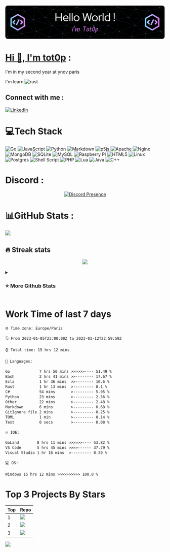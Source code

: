 <div align="center">

[![Typing SVG](./img/github-header-image.png)](https://github.com/tot0p/Hello-World)

</div>

# [Hi 👋, I'm tot0p](https://tot0p.github.io/tot0p/) :
I'm in my second year at ynov paris

I'm learn ![rust](https://img.shields.io/badge/Rust-000000?style=for-the-badge&logo=rust&logoColor=white)

## Connect with me :
[![LinkedIn](https://img.shields.io/badge/LinkedIn-%230077B5.svg?logo=linkedin&logoColor=white)](https://linkedin.com/in/thomas-lemaitre78) 

# 💻Tech Stack
![Go](https://img.shields.io/badge/go-%2300ADD8.svg?style=for-the-badge&logo=go&logoColor=white) ![JavaScript](https://img.shields.io/badge/javascript-%23323330.svg?style=for-the-badge&logo=javascript&logoColor=%23F7DF1E) ![Python](https://img.shields.io/badge/python-3670A0?style=for-the-badge&logo=python&logoColor=ffdd54) ![Markdown](https://img.shields.io/badge/markdown-%23000000.svg?style=for-the-badge&logo=markdown&logoColor=white) ![p5js](https://img.shields.io/badge/p5.js-ED225D?style=for-the-badge&logo=p5.js&logoColor=FFFFFF) ![Apache](https://img.shields.io/badge/apache-%23D42029.svg?style=for-the-badge&logo=apache&logoColor=white) ![Nginx](https://img.shields.io/badge/nginx-%23009639.svg?style=for-the-badge&logo=nginx&logoColor=white) ![MongoDB](https://img.shields.io/badge/MongoDB-%234ea94b.svg?style=for-the-badge&logo=mongodb&logoColor=white) ![SQLite](https://img.shields.io/badge/sqlite-%2307405e.svg?style=for-the-badge&logo=sqlite&logoColor=white) ![MySQL](https://img.shields.io/badge/mysql-%2300f.svg?style=for-the-badge&logo=mysql&logoColor=white) ![Raspberry Pi](https://img.shields.io/badge/-RaspberryPi-C51A4A?style=for-the-badge&logo=Raspberry-Pi) ![HTML5](https://img.shields.io/badge/html5-%23E34F26.svg?style=for-the-badge&logo=html5&logoColor=white) ![Linux](https://img.shields.io/badge/Linux-FCC624?style=for-the-badge&logo=linux&logoColor=black) ![Postgres](https://img.shields.io/badge/postgres-%23316192.svg?style=for-the-badge&logo=postgresql&logoColor=white) ![Shell Script](https://img.shields.io/badge/shell_script-%23121011.svg?style=for-the-badge&logo=gnu-bash&logoColor=white) ![PHP](https://img.shields.io/badge/php-%23777BB4.svg?style=for-the-badge&logo=php&logoColor=white)  ![Lua](https://img.shields.io/badge/lua-%232C2D72.svg?style=for-the-badge&logo=lua&logoColor=white) ![Java](https://img.shields.io/badge/java-%23ED8B00.svg?style=for-the-badge&logo=java&logoColor=white) ![C++](https://img.shields.io/badge/c++-%2300599C.svg?style=for-the-badge&logo=c%2B%2B&logoColor=white)

# Discord :

<div align="center">


[![Discord Presence](https://lanyard.cnrad.dev/api/441196551248019460?idleMessage=I%20do%20nothing)](https://discord.com/users/441196551248019460)
  
  
</div>


# 📊GitHub Stats :

![](https://github-readme-activity-graph.cyclic.app/graph?username=tot0p&theme=react-dark)

## 🔥 Streak stats

<div align="center">

![](https://github-readme-streak-stats.herokuapp.com/?user=Tot0p&theme=gruvbox&hide_border=true)

</div>

<details> 
  <summary><h3>⭐ More Github Stats </h3></summary>

<img src="https://github-readme-stats.vercel.app/api/top-langs/?username=Tot0p&theme=gruvbox&hide_border=true&layout=compact&langs_count=10&hide=HTML,CSS"  height="192px"/>
<img src="https://github-readme-stats.vercel.app/api?username=Tot0p&theme=gruvbox&hide_border=true&include_all_commits=true&count_private=false" height="192px"/>
  
</details>

# Work Time of last 7 days

<!--WAKATIME-->
```text
🌐 Time zone: Europe/Paris

🗓️ From 2023-01-05T23:00:00Z to 2023-01-12T22:59:59Z

⌚ Total time: 15 hrs 12 mins

💬 Languages:

Go             7 hrs 50 mins >>>>>>---- 51.49 %
Bash           2 hrs 41 mins >>-------- 17.67 %
Ecla           1 hr 36 mins  >>-------- 10.6 %
Rust           1 hr 13 mins  >--------- 8.1 %
C#             54 mins       >--------- 5.95 %
Python         23 mins       >--------- 2.56 %
Other          22 mins       >--------- 2.48 %
Markdown       6 mins        >--------- 0.68 %
GitIgnore file 2 mins        >--------- 0.25 %
TOML           1 min         >--------- 0.14 %
Text           0 secs        >--------- 0.08 %

🔥 IDE:

GoLand        8 hrs 11 mins >>>>>>---- 53.82 %
VS Code       5 hrs 45 mins >>>>------ 37.79 %
Visual Studio 1 hr 16 mins  >--------- 8.39 %

💻 OS:

Windows 15 hrs 12 mins >>>>>>>>>> 100.0 %
```
<!--/WAKATIME-->


# Top 3 Projects By Stars

<div align="center">

<!--TABLE-->
|Top|                                                                                                 Repo                                                                                                |
|---|-----------------------------------------------------------------------------------------------------------------------------------------------------------------------------------------------------|
| 1 |        <a href="https://github.com/tot0p/Hello-World"><img src="https://denvercoder1-github-readme-stats.vercel.app/api/pin/?username=tot0p&repo=Hello-World&theme=dark" width="480px"/></a>        |
| 2 |           <a href="https://github.com/tot0p/ColorHit"><img src="https://denvercoder1-github-readme-stats.vercel.app/api/pin/?username=tot0p&repo=ColorHit&theme=dark" width="480px"/></a>           |
| 3 |<a href="https://github.com/tot0p/Space-ship-shooting"><img src="https://denvercoder1-github-readme-stats.vercel.app/api/pin/?username=tot0p&repo=Space-ship-shooting&theme=dark" width="480px"/></a>|
<!--/TABLE-->

</div>

![](https://visitor-badge.laobi.icu/badge?page_id=tot0p.tot0p)


